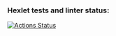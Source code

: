 ### Hexlet tests and linter status:
[![Actions Status](https://github.com/Bobronaud/frontend-project-44/workflows/hexlet-check/badge.svg)](https://github.com/Bobronaud/frontend-project-44/actions)